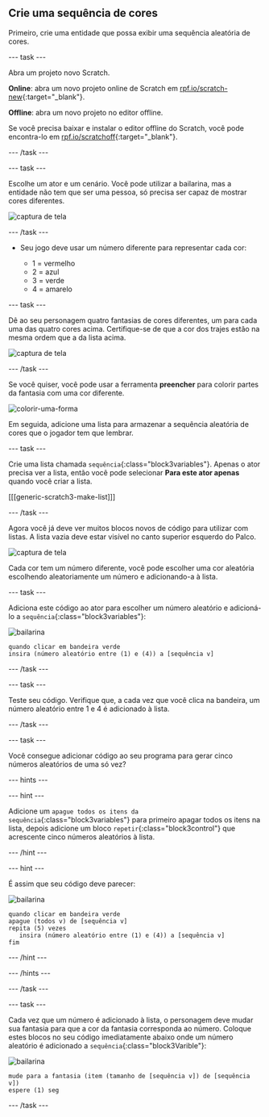 ## Crie uma sequência de cores

Primeiro, crie uma entidade que possa exibir uma sequência aleatória de cores.

\--- task \---

Abra um projeto novo Scratch.

**Online**: abra um novo projeto online de Scratch em [rpf.io/scratch-new](https://rpf.io/scratch-new){:target="_blank"}.

**Offline**: abra um novo projeto no editor offline.

Se você precisa baixar e instalar o editor offline do Scratch, você pode encontra-lo em [rpf.io/scratchoff](https://rpf.io/scratchoff){:target="_blank"}.

\--- /task \---

\--- task \---

Escolhe um ator e um cenário. Você pode utilizar a bailarina, mas a entidade não tem que ser uma pessoa, só precisa ser capaz de mostrar cores diferentes.

![captura de tela](images/colour-sprite.png)

\--- /task \---

+ Seu jogo deve usar um número diferente para representar cada cor:
    
    + 1 = vermelho
    + 2 = azul
    + 3 = verde
    + 4 = amarelo

\--- task \---

Dê ao seu personagem quatro fantasias de cores diferentes, um para cada uma das quatro cores acima. Certifique-se de que a cor dos trajes estão na mesma ordem que a da lista acima.

![captura de tela](images/colour-costume.png)

\--- /task \---

Se você quiser, você pode usar a ferramenta **preencher** para colorir partes da fantasia com uma cor diferente.

![colorir-uma-forma](images/color-a-shape.png)

Em seguida, adicione uma lista para armazenar a sequência aleatória de cores que o jogador tem que lembrar.

\--- task \---

Crie uma lista chamada `sequência`{:class="block3variables"}. Apenas o ator precisa ver a lista, então você pode selecionar **Para este ator apenas** quando você criar a lista.

[[[generic-scratch3-make-list]]]

\--- /task \---

Agora você já deve ver muitos blocos novos de código para utilizar com listas. A lista vazia deve estar visível no canto superior esquerdo do Palco.

![captura de tela](images/colour-list-blocks-annotated.png)

Cada cor tem um número diferente, você pode escolher uma cor aleatória escolhendo aleatoriamente um número e adicionando-a à lista.

\--- task \---

Adiciona este código ao ator para escolher um número aleatório e adicioná-lo a `sequência`{:class="block3variables"}:

![bailarina](images/ballerina.png)

```blocks3
quando clicar em bandeira verde
insira (número aleatório entre (1) e (4)) a [sequência v]
```

\--- /task \---

\--- task \---

Teste seu código. Verifique que, a cada vez que você clica na bandeira, um número aleatório entre 1 e 4 é adicionado à lista.

\--- /task \---

\--- task \---

Você consegue adicionar código ao seu programa para gerar cinco números aleatórios de uma só vez?

\--- hints \---

\--- hint \---

Adicione um `apague todos os itens da sequência`{:class="block3variables"} para primeiro apagar todos os itens na lista, depois adicione um bloco `repetir`{:class="block3control"} que acrescente cinco números aleatórios à lista.

\--- /hint \---

\--- hint \---

É assim que seu código deve parecer:

![bailarina](images/ballerina.png)

```blocks3
quando clicar em bandeira verde
apague (todos v) de [sequência v]
repita (5) vezes
   insira (número aleatório entre (1) e (4)) a [sequência v]
fim
```

\--- /hint \---

\--- /hints \---

\--- /task \---

\--- task \---

Cada vez que um número é adicionado à lista, o personagem deve mudar sua fantasia para que a cor da fantasia corresponda ao número. Coloque estes blocos no seu código imediatamente abaixo onde um número aleatório é adicionado a `sequência`{:class="block3Varible"}:

![bailarina](images/ballerina.png)

```blocks3
mude para a fantasia (item (tamanho de [sequência v]) de [sequência v])
espere (1) seg
```

\--- /task \---